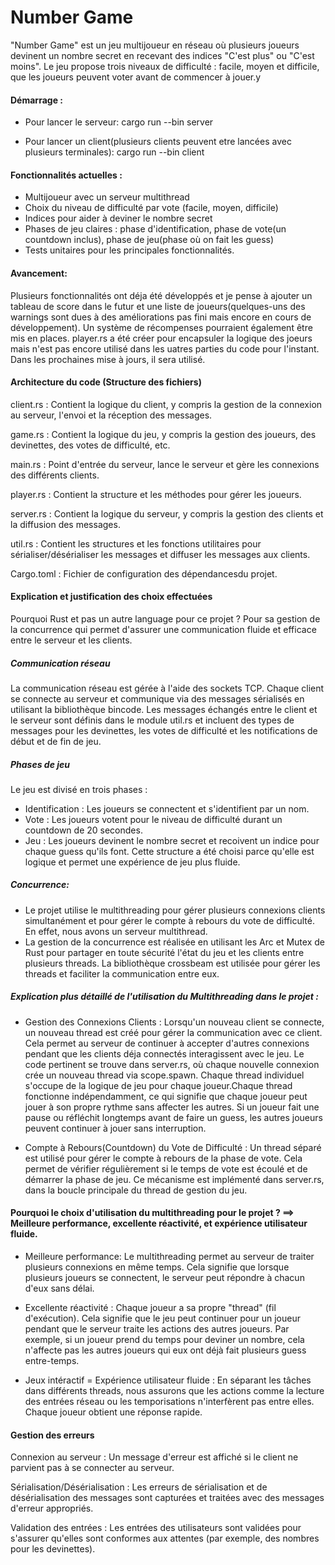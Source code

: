 # Number Game

"Number Game" est un jeu multijoueur en réseau où plusieurs joueurs devinent un nombre secret en recevant des indices "C'est plus" ou "C'est moins". Le jeu propose trois niveaux de difficulté : facile, moyen et difficile, que les joueurs peuvent voter avant de commencer à jouer.y

#### Démarrage : 
- Pour lancer le serveur:
    cargo run --bin server

- Pour lancer un client(plusieurs clients peuvent etre lancées avec plusieurs terminales):
    cargo run --bin client


#### Fonctionnalités actuelles :
- Multijoueur avec un serveur multithread
- Choix du niveau de difficulté par vote (facile, moyen, difficile)
- Indices pour aider à deviner le nombre secret
- Phases de jeu claires : phase d'identification, phase de vote(un countdown inclus), phase de jeu(phase où on fait les guess)
- Tests unitaires pour les principales fonctionnalités.

#### Avancement:
Plusieurs fonctionnalités ont déja été développés et je pense à ajouter un tableau de score dans le futur et une liste de joueurs(quelques-uns des warnings sont dues à des améliorations pas fini mais encore en cours de développement). Un système de récompenses pourraient également être mis en places. player.rs a été créer pour encapsuler la logique des joeurs mais n'est pas encore utilisé dans les uatres parties du code pour l'instant. Dans les prochaines mise à jours, il sera utilisé.


#### Architecture du code (Structure des fichiers)
client.rs : Contient la logique du client, y compris la gestion de la connexion au serveur, l'envoi et la réception des messages.

game.rs : Contient la logique du jeu, y compris la gestion des joueurs, des devinettes, des votes de difficulté, etc.

main.rs : Point d'entrée du serveur, lance le serveur et gère les connexions des différents clients.

player.rs : Contient la structure et les méthodes pour gérer les joueurs.

server.rs : Contient la logique du serveur, y compris la gestion des clients et la diffusion des messages.

util.rs : Contient les structures et les fonctions utilitaires pour sérialiser/désérialiser les messages et diffuser les messages aux clients.

Cargo.toml : Fichier de configuration des dépendancesdu projet.



#### Explication et justification des choix effectuées
Pourquoi Rust et pas un autre language pour ce projet ?
Pour sa gestion de la concurrence qui permet d'assurer une communication fluide et efficace entre le serveur et les clients.

##### Communication réseau
La communication réseau est gérée à l'aide des sockets TCP. Chaque client se connecte au serveur et communique via des messages sérialisés en utilisant la bibliothèque bincode. Les messages échangés entre le client et le serveur sont définis dans le module util.rs et incluent des types de messages pour les devinettes, les votes de difficulté et les notifications de début et de fin de jeu.

##### Phases de jeu
Le jeu est divisé en trois phases :
- Identification : Les joueurs se connectent et s'identifient par un nom.
- Vote : Les joueurs votent pour le niveau de difficulté durant un countdown de 20 secondes.
- Jeu : Les joueurs devinent le nombre secret et recoivent un indice pour chaque guess qu'ils font.
Cette structure a été choisi parce qu'elle est logique et permet une expérience de jeu plus fluide.

##### Concurrence:
- Le projet utilise le multithreading pour gérer plusieurs connexions clients simultanément et pour gérer le compte à rebours du vote de difficulté. En effet, nous avons un serveur multithread.
- La gestion de la concurrence est réalisée en utilisant les Arc et Mutex de Rust pour partager en toute sécurité l'état du jeu et les clients entre plusieurs threads. La bibliothèque crossbeam est utilisée pour gérer les threads et faciliter la communication entre eux.

##### Explication plus détaillé de l'utilisation du Multithreading dans le projet :

- Gestion des Connexions Clients :
Lorsqu'un nouveau client se connecte, un nouveau thread est créé pour gérer la communication avec ce client. Cela permet au serveur de continuer à accepter d'autres connexions pendant que les clients déja connectés interagissent avec le jeu. Le code pertinent se trouve dans server.rs, où chaque nouvelle connexion crée un nouveau thread via scope.spawn.
Chaque thread individuel s'occupe de la logique de jeu pour chaque joueur.Chaque thread fonctionne indépendamment, ce qui signifie que chaque joueur peut jouer à son propre rythme sans affecter les autres. Si un joueur fait une pause ou réfléchit longtemps avant de faire un guess, les autres joueurs peuvent continuer à jouer sans interruption.

- Compte à Rebours(Countdown) du Vote de Difficulté :
Un thread séparé est utilisé pour gérer le compte à rebours de la phase de vote. Cela permet de vérifier régulièrement si le temps de vote est écoulé et de démarrer la phase de jeu. Ce mécanisme est implémenté dans server.rs, dans la boucle principale du thread de gestion du jeu.


#### Pourquoi le choix d'utilisation du multithreading pour le projet ?  ==> Meilleure performance, excellente réactivité,  et expérience utilisateur fluide.
- Meilleure performance: 
Le multithreading permet au serveur de traiter plusieurs connexions en même temps. Cela signifie que lorsque plusieurs joueurs se connectent, le serveur peut répondre à chacun d'eux sans délai.

- Excellente réactivité : 
Chaque joueur a sa propre "thread" (fil d'exécution). Cela signifie que le jeu peut continuer pour un joueur pendant que le serveur traite les actions des autres joueurs. Par exemple, si un joueur prend du temps pour deviner un nombre, cela n'affecte pas les autres joueurs qui eux ont déjà fait plusieurs guess entre-temps.

- Jeux intéractif = Expérience utilisateur fluide :
En séparant les tâches dans différents threads, nous assurons que les actions comme la lecture des entrées réseau ou les temporisations n'interfèrent pas entre elles. Chaque joueur obtient une réponse rapide.


#### Gestion des erreurs 
Connexion au serveur : Un message d'erreur est affiché si le client ne parvient pas à se connecter au serveur.

Sérialisation/Désérialisation : Les erreurs de sérialisation et de désérialisation des messages sont capturées et traitées avec des messages d'erreur appropriés.

Validation des entrées : Les entrées des utilisateurs sont validées pour s'assurer qu'elles sont conformes aux attentes (par exemple, des nombres pour les devinettes).

